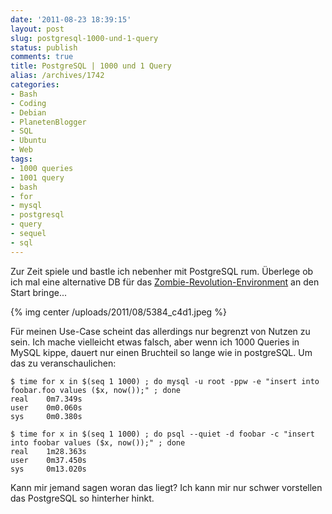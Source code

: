 ```yaml
---
date: '2011-08-23 18:39:15'
layout: post
slug: postgresql-1000-und-1-query
status: publish
comments: true
title: PostgreSQL | 1000 und 1 Query
alias: /archives/1742
categories:
- Bash
- Coding
- Debian
- PlanetenBlogger
- SQL
- Ubuntu
- Web
tags:
- 1000 queries
- 1001 query
- bash
- for
- mysql
- postgresql
- query
- sequel
- sql
---
```


Zur Zeit spiele und bastle ich nebenher mit PostgreSQL rum. Überlege ob ich mal eine alternative DB für das [Zombie-Revolution-Environment](http://zombies.n0q.org) an den Start bringe...

{% img center /uploads/2011/08/5384_c4d1.jpeg %}

Für meinen Use-Case scheint das allerdings nur begrenzt von Nutzen zu sein. Ich mache vielleicht etwas falsch, aber wenn ich 1000 Queries in MySQL kippe, dauert nur einen Bruchteil so lange wie in postgreSQL. Um das zu veranschaulichen:

```
$ time for x in $(seq 1 1000) ; do mysql -u root -ppw -e "insert into foobar.foo values ($x, now());" ; done
real    0m7.349s
user    0m0.060s
sys     0m0.380s
```


```
$ time for x in $(seq 1 1000) ; do psql --quiet -d foobar -c "insert into foobar values ($x, now());" ; done
real    1m28.363s
user    0m37.450s
sys     0m13.020s
```


Kann mir jemand sagen woran das liegt? Ich kann mir nur schwer vorstellen das PostgreSQL so hinterher hinkt.
